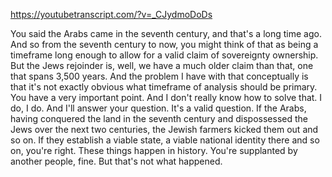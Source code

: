 https://youtubetranscript.com/?v=_CJydmoDoDs

 You said the Arabs came in the seventh century, and that's a long time ago. And so from the seventh century to now, you might think of that as being a timeframe long enough to allow for a valid claim of sovereignty ownership. But the Jews rejoinder is, well, we have a much older claim than that, one that spans 3,500 years. And the problem I have with that conceptually is that it's not exactly obvious what timeframe of analysis should be primary. You have a very important point. And I don't really know how to solve that. I do, I do. And I'll answer your question. It's a valid question. If the Arabs, having conquered the land in the seventh century and dispossessed the Jews over the next two centuries, the Jewish farmers kicked them out and so on. If they establish a viable state, a viable national identity there and so on, you're right. These things happen in history. You're supplanted by another people, fine. But that's not what happened.